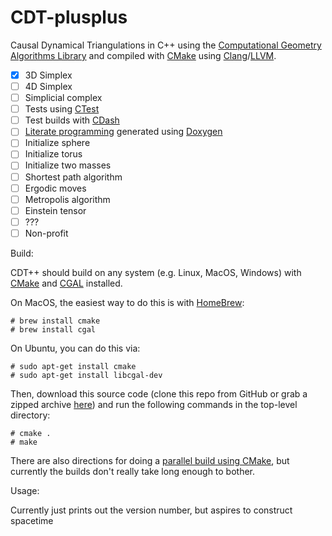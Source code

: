 CDT-plusplus
============

Causal Dynamical Triangulations in C++ using the [Computational Geometry Algorithms Library][1] and compiled with [CMake][2] using [Clang][8]/[LLVM][3].

- [x] 3D Simplex
- [ ] 4D Simplex
- [ ] Simplicial complex
- [ ] Tests using [CTest][4]
- [ ] Test builds with [CDash][5]
- [ ] [Literate programming][6] generated using [Doxygen][7]
- [ ] Initialize sphere
- [ ] Initialize torus
- [ ] Initialize two masses
- [ ] Shortest path algorithm
- [ ] Ergodic moves
- [ ] Metropolis algorithm
- [ ] Einstein tensor
- [ ] ???
- [ ] Non-profit

Build:

CDT++ should build on any system (e.g. Linux, MacOS, Windows) with [CMake][9] and [CGAL][10] installed. 

On MacOS, the easiest way to do this is with [HomeBrew][13]:

```
# brew install cmake
# brew install cgal
```

On Ubuntu, you can do this via:
```
# sudo apt-get install cmake
# sudo apt-get install libcgal-dev
```

Then, download this source code (clone this repo from GitHub or grab a zipped archive [here][12]) and run the following commands in the top-level directory:

```
# cmake .
# make
```

There are also directions for doing a [parallel build using CMake][11], but currently the builds don't really take long enough to bother.

Usage:

Currently just prints out the version number, but aspires to construct spacetime


[1]: http://www.cgal.org
[2]: http://www.cmake.org
[3]: http://llvm.org 
[4]: http://cmake.org/Wiki/CMake/Testing_With_CTest
[5]: http://open.cdash.org/index.php
[6]: http://www.literateprogramming.com
[7]: http://www.doxygen.org
[8]: http://clang.llvm.org
[9]: http://www.cmake.org/cmake/help/install.html
[10]: http://www.cgal.org/Manual/latest/doc_html/installation_manual/Chapter_installation_manual.html
[11]: http://www.kitware.com/blog/home/post/434
[12]: https://github.com/acgetchell/CDT-plusplus/archive/master.zip
[13]: http://brew.sh